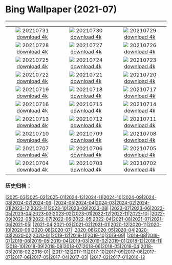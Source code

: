 # Bing Wallpaper (2021-07)
**************
| | | |
|:-:|:-:|:-:|
| ![](https://www.bing.com/th?id=OHR.LammasDay_ZH-CN4229387191_1920x1080.jpg) 20210731 [download 4k](https://www.bing.com/th?id=OHR.LammasDay_ZH-CN4229387191_UHD.jpg) | ![](https://www.bing.com/th?id=OHR.TanzaniaBeeEater_ZH-CN3246625733_1920x1080.jpg) 20210730 [download 4k](https://www.bing.com/th?id=OHR.TanzaniaBeeEater_ZH-CN3246625733_UHD.jpg) | ![](https://www.bing.com/th?id=OHR.OtterCliff_ZH-CN3062794263_1920x1080.jpg) 20210729 [download 4k](https://www.bing.com/th?id=OHR.OtterCliff_ZH-CN3062794263_UHD.jpg) |
| ![](https://www.bing.com/th?id=OHR.PantheraTigris_ZH-CN3331361509_1920x1080.jpg) 20210728 [download 4k](https://www.bing.com/th?id=OHR.PantheraTigris_ZH-CN3331361509_UHD.jpg) | ![](https://www.bing.com/th?id=OHR.SeaGoldie_ZH-CN3208818667_1920x1080.jpg) 20210727 [download 4k](https://www.bing.com/th?id=OHR.SeaGoldie_ZH-CN3208818667_UHD.jpg) | ![](https://www.bing.com/th?id=OHR.AdlerPlanetarium_ZH-CN3108653374_1920x1080.jpg) 20210726 [download 4k](https://www.bing.com/th?id=OHR.AdlerPlanetarium_ZH-CN3108653374_UHD.jpg) |
| ![](https://www.bing.com/th?id=OHR.DancingTrees_ZH-CN2946844631_1920x1080.jpg) 20210725 [download 4k](https://www.bing.com/th?id=OHR.DancingTrees_ZH-CN2946844631_UHD.jpg) | ![](https://www.bing.com/th?id=OHR.CityPalaceUdaipur_ZH-CN2773121437_1920x1080.jpg) 20210724 [download 4k](https://www.bing.com/th?id=OHR.CityPalaceUdaipur_ZH-CN2773121437_UHD.jpg) | ![](https://www.bing.com/th?id=OHR.JavanCousins_ZH-CN2694602511_1920x1080.jpg) 20210723 [download 4k](https://www.bing.com/th?id=OHR.JavanCousins_ZH-CN2694602511_UHD.jpg) |
| ![](https://www.bing.com/th?id=OHR.TokyoMetropolis_ZH-CN2580870845_1920x1080.jpg) 20210722 [download 4k](https://www.bing.com/th?id=OHR.TokyoMetropolis_ZH-CN2580870845_UHD.jpg) | ![](https://www.bing.com/th?id=OHR.MinokakeRocks_ZH-CN2474262090_1920x1080.jpg) 20210721 [download 4k](https://www.bing.com/th?id=OHR.MinokakeRocks_ZH-CN2474262090_UHD.jpg) | ![](https://www.bing.com/th?id=OHR.VermilionLakes_ZH-CN3446257764_1920x1080.jpg) 20210720 [download 4k](https://www.bing.com/th?id=OHR.VermilionLakes_ZH-CN3446257764_UHD.jpg) |
| ![](https://www.bing.com/th?id=OHR.PrathameshJaju_ZH-CN2207606082_1920x1080.jpg) 20210719 [download 4k](https://www.bing.com/th?id=OHR.PrathameshJaju_ZH-CN2207606082_UHD.jpg) | ![](https://www.bing.com/th?id=OHR.Tetouan_ZH-CN6795834080_1920x1080.jpg) 20210718 [download 4k](https://www.bing.com/th?id=OHR.Tetouan_ZH-CN6795834080_UHD.jpg) | ![](https://www.bing.com/th?id=OHR.ZinnowitzSeebruecke_ZH-CN6706198565_1920x1080.jpg) 20210717 [download 4k](https://www.bing.com/th?id=OHR.ZinnowitzSeebruecke_ZH-CN6706198565_UHD.jpg) |
| ![](https://www.bing.com/th?id=OHR.LoepaOberthuri_ZH-CN6569643505_1920x1080.jpg) 20210716 [download 4k](https://www.bing.com/th?id=OHR.LoepaOberthuri_ZH-CN6569643505_UHD.jpg) | ![](https://www.bing.com/th?id=OHR.MontChoisy_ZH-CN5381112230_1920x1080.jpg) 20210715 [download 4k](https://www.bing.com/th?id=OHR.MontChoisy_ZH-CN5381112230_UHD.jpg) | ![](https://www.bing.com/th?id=OHR.NgoDong_ZH-CN6211342982_1920x1080.jpg) 20210714 [download 4k](https://www.bing.com/th?id=OHR.NgoDong_ZH-CN6211342982_UHD.jpg) |
| ![](https://www.bing.com/th?id=OHR.SharkAwareness_ZH-CN6069597614_1920x1080.jpg) 20210713 [download 4k](https://www.bing.com/th?id=OHR.SharkAwareness_ZH-CN6069597614_UHD.jpg) | ![](https://www.bing.com/th?id=OHR.MooseVelvet_ZH-CN5891459899_1920x1080.jpg) 20210712 [download 4k](https://www.bing.com/th?id=OHR.MooseVelvet_ZH-CN5891459899_UHD.jpg) | ![](https://www.bing.com/th?id=OHR.LighthouseWave_ZH-CN5731015881_1920x1080.jpg) 20210711 [download 4k](https://www.bing.com/th?id=OHR.LighthouseWave_ZH-CN5731015881_UHD.jpg) |
| ![](https://www.bing.com/th?id=OHR.SpiralAloe_ZH-CN5594814833_1920x1080.jpg) 20210710 [download 4k](https://www.bing.com/th?id=OHR.SpiralAloe_ZH-CN5594814833_UHD.jpg) | ![](https://www.bing.com/th?id=OHR.MonfragueNationalPark_ZH-CN5421553314_1920x1080.jpg) 20210709 [download 4k](https://www.bing.com/th?id=OHR.MonfragueNationalPark_ZH-CN5421553314_UHD.jpg) | ![](https://www.bing.com/th?id=OHR.Ortygia_ZH-CN5237934114_1920x1080.jpg) 20210708 [download 4k](https://www.bing.com/th?id=OHR.Ortygia_ZH-CN5237934114_UHD.jpg) |
| ![](https://www.bing.com/th?id=OHR.AppalachianTrail_ZH-CN5076145300_1920x1080.jpg) 20210707 [download 4k](https://www.bing.com/th?id=OHR.AppalachianTrail_ZH-CN5076145300_UHD.jpg) | ![](https://www.bing.com/th?id=OHR.LakeUrmia_ZH-CN4941337431_1920x1080.jpg) 20210706 [download 4k](https://www.bing.com/th?id=OHR.LakeUrmia_ZH-CN4941337431_UHD.jpg) | ![](https://www.bing.com/th?id=OHR.TawnyFrogmouth_ZH-CN4722501936_1920x1080.jpg) 20210705 [download 4k](https://www.bing.com/th?id=OHR.TawnyFrogmouth_ZH-CN4722501936_UHD.jpg) |
| ![](https://www.bing.com/th?id=OHR.SerraMalagueta_ZH-CN4592152973_1920x1080.jpg) 20210704 [download 4k](https://www.bing.com/th?id=OHR.SerraMalagueta_ZH-CN4592152973_UHD.jpg) | ![](https://www.bing.com/th?id=OHR.LakeSchreckseeBY_ZH-CN0786328970_1920x1080.jpg) 20210703 [download 4k](https://www.bing.com/th?id=OHR.LakeSchreckseeBY_ZH-CN0786328970_UHD.jpg) | ![](https://www.bing.com/th?id=OHR.WakatobiNP_ZH-CN0672859436_1920x1080.jpg) 20210702 [download 4k](https://www.bing.com/th?id=OHR.WakatobiNP_ZH-CN0672859436_UHD.jpg) |

### 历史归档：

|[2025-03](/../2025-03/2025-03.md)|[2025-02](/../2025-02/2025-02.md)|[2025-01](/../2025-01/2025-01.md)|[2024-12](/../2024-12/2024-12.md)|[2024-11](/../2024-11/2024-11.md)|[2024-10](/../2024-10/2024-10.md)|[2024-09](/../2024-09/2024-09.md)|[2024-08](/../2024-08/2024-08.md)|[2024-07](/../2024-07/2024-07.md)|[2024-06](/../2024-06/2024-06.md)|
|[2024-05](/../2024-05/2024-05.md)|[2024-04](/../2024-04/2024-04.md)|[2024-03](/../2024-03/2024-03.md)|[2024-02](/../2024-02/2024-02.md)|[2024-01](/../2024-01/2024-01.md)|[2023-12](/../2023-12/2023-12.md)|[2023-11](/../2023-11/2023-11.md)|[2023-10](/../2023-10/2023-10.md)|[2023-09](/../2023-09/2023-09.md)|[2023-08](/../2023-08/2023-08.md)|
|[2023-07](/../2023-07/2023-07.md)|[2023-06](/../2023-06/2023-06.md)|[2023-05](/../2023-05/2023-05.md)|[2023-04](/../2023-04/2023-04.md)|[2023-03](/../2023-03/2023-03.md)|[2023-02](/../2023-02/2023-02.md)|[2023-01](/../2023-01/2023-01.md)|[2022-12](/../2022-12/2022-12.md)|[2022-11](/../2022-11/2022-11.md)|[2022-10](/../2022-10/2022-10.md)|
|[2022-09](/../2022-09/2022-09.md)|[2022-08](/../2022-08/2022-08.md)|[2022-07](/../2022-07/2022-07.md)|[2022-06](/../2022-06/2022-06.md)|[2022-05](/../2022-05/2022-05.md)|[2022-04](/../2022-04/2022-04.md)|[2021-08](/../2021-08/2021-08.md)|[2021-07](/2021-07.md)|[2021-06](/../2021-06/2021-06.md)|[2021-05](/../2021-05/2021-05.md)|
|[2021-04](/../2021-04/2021-04.md)|[2021-03](/../2021-03/2021-03.md)|[2021-02](/../2021-02/2021-02.md)|[2021-01](/../2021-01/2021-01.md)|[2020-12](/../2020-12/2020-12.md)|[2020-11](/../2020-11/2020-11.md)|[2020-10](/../2020-10/2020-10.md)|[2020-09](/../2020-09/2020-09.md)|[2020-08](/../2020-08/2020-08.md)|[2020-07](/../2020-07/2020-07.md)|
|[2020-06](/../2020-06/2020-06.md)|[2020-05](/../2020-05/2020-05.md)|[2020-04](/../2020-04/2020-04.md)|[2020-03](/../2020-03/2020-03.md)|[2020-02](/../2020-02/2020-02.md)|[2020-01](/../2020-01/2020-01.md)|[2019-12](/../2019-12/2019-12.md)|[2019-11](/../2019-11/2019-11.md)|[2019-10](/../2019-10/2019-10.md)|[2019-09](/../2019-09/2019-09.md)|
|[2019-08](/../2019-08/2019-08.md)|[2019-07](/../2019-07/2019-07.md)|[2019-06](/../2019-06/2019-06.md)|[2019-05](/../2019-05/2019-05.md)|[2019-04](/../2019-04/2019-04.md)|[2019-03](/../2019-03/2019-03.md)|[2019-02](/../2019-02/2019-02.md)|[2019-01](/../2019-01/2019-01.md)|[2018-12](/../2018-12/2018-12.md)|[2018-11](/../2018-11/2018-11.md)|
|[2018-10](/../2018-10/2018-10.md)|[2018-09](/../2018-09/2018-09.md)|[2018-08](/../2018-08/2018-08.md)|[2018-07](/../2018-07/2018-07.md)|[2018-06](/../2018-06/2018-06.md)|[2018-05](/../2018-05/2018-05.md)|[2018-04](/../2018-04/2018-04.md)|[2018-03](/../2018-03/2018-03.md)|[2018-02](/../2018-02/2018-02.md)|[2018-01](/../2018-01/2018-01.md)|
|[2017-12](/../2017-12/2017-12.md)|[2017-11](/../2017-11/2017-11.md)|[2017-10](/../2017-10/2017-10.md)|[2017-09](/../2017-09/2017-09.md)|[2017-08](/../2017-08/2017-08.md)|[2017-07](/../2017-07/2017-07.md)|[2017-06](/../2017-06/2017-06.md)|[2017-05](/../2017-05/2017-05.md)|[2017-04](/../2017-04/2017-04.md)|[2017-03](/../2017-03/2017-03.md)|
|[2017-02](/../2017-02/2017-02.md)|[2017-01](/../2017-01/2017-01.md)|[2016-12](/../2016-12/2016-12.md)